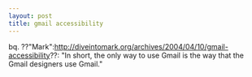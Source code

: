 ```yaml
--- 
layout: post
title: gmail accessibility
---
```

bq.  ??"Mark":http://diveintomark.org/archives/2004/04/10/gmail-accessibility??: "In short, the only way to use Gmail is the way that the Gmail designers use Gmail."
